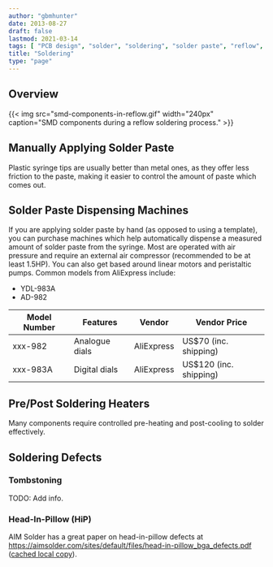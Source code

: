```yaml
---
author: "gbmhunter"
date: 2013-08-27
draft: false
lastmod: 2021-03-14
tags: [ "PCB design", "solder", "soldering", "solder paste", "reflow", "oven", "head-in-pillow", "HiP", "tombstoning" ]
title: "Soldering"
type: "page"
---
```


## Overview

{{< img src="smd-components-in-reflow.gif" width="240px" caption="SMD components during a reflow soldering process." >}}

## Manually Applying Solder Paste

Plastic syringe tips are usually better than metal ones, as they offer less friction to the paste, making it easier to control the amount of paste which comes out.

## Solder Paste Dispensing Machines

If you are applying solder paste by hand (as opposed to using a template), you can purchase machines which help automatically dispense a measured amount of solder paste from the syringe. Most are operated with air pressure and require an external air compressor (recommended to be at least 1.5HP). You can also get based around linear motors and peristaltic pumps. Common models from AliExpress include:

* YDL-983A
* AD-982

Model Number | Features       | Vendor     | Vendor Price
-------------|----------------|------------|-------------------------
xxx-982      | Analogue dials | AliExpress | US$70 (inc. shipping)
xxx-983A     | Digital dials  | AliExpress | US$120 (inc. shipping)

## Pre/Post Soldering Heaters

Many components require controlled pre-heating and post-cooling to solder effectively.

## Soldering Defects

### Tombstoning

TODO: Add info.

### Head-In-Pillow (HiP)

AIM Solder has a great paper on head-in-pillow defects at <https://aimsolder.com/sites/default/files/head-in-pillow_bga_defects.pdf> ([cached local copy](head-in-pillow-bga-defects-aim-solder.pdf)).